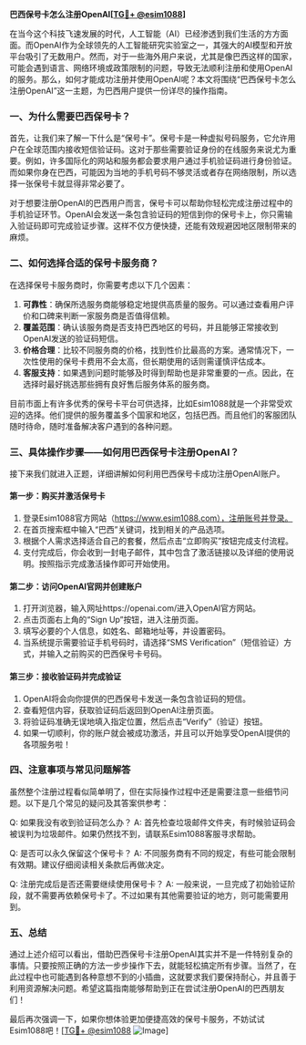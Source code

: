 **巴西保号卡怎么注册OpenAI[[TG💪+ @esim1088](https://t.me/s/esim1088)]**

在当今这个科技飞速发展的时代，人工智能（AI）已经渗透到我们生活的方方面面。而OpenAI作为全球领先的人工智能研究实验室之一，其强大的AI模型和开放平台吸引了无数用户。然而，对于一些海外用户来说，尤其是像巴西这样的国家，可能会遇到语言、网络环境或政策限制的问题，导致无法顺利注册和使用OpenAI的服务。那么，如何才能成功注册并使用OpenAI呢？本文将围绕“巴西保号卡怎么注册OpenAI”这一主题，为巴西用户提供一份详尽的操作指南。

### 一、为什么需要巴西保号卡？

首先，让我们来了解一下什么是“保号卡”。保号卡是一种虚拟号码服务，它允许用户在全球范围内接收短信验证码。这对于那些需要验证身份的在线服务来说尤为重要。例如，许多国际化的网站和服务都会要求用户通过手机验证码进行身份验证。而如果你身在巴西，可能因为当地的手机号码不够灵活或者存在网络限制，所以选择一张保号卡就显得非常必要了。

对于想要注册OpenAI的巴西用户而言，保号卡可以帮助你轻松完成注册过程中的手机验证环节。OpenAI会发送一条包含验证码的短信到你的保号卡上，你只需输入验证码即可完成验证步骤。这样不仅方便快捷，还能有效规避因地区限制带来的麻烦。

### 二、如何选择合适的保号卡服务商？

在选择保号卡服务商时，你需要考虑以下几个因素：

1. **可靠性**：确保所选服务商能够稳定地提供高质量的服务。可以通过查看用户评价和口碑来判断一家服务商是否值得信赖。
2. **覆盖范围**：确认该服务商是否支持巴西地区的号码，并且能够正常接收到OpenAI发送的验证码短信。
3. **价格合理**：比较不同服务商的价格，找到性价比最高的方案。通常情况下，一次性使用的保号卡费用不会太高，但长期使用的话则需谨慎评估成本。
4. **客服支持**：如果遇到问题时能够及时得到帮助也是非常重要的一点。因此，在选择时最好挑选那些拥有良好售后服务体系的服务商。

目前市面上有许多优秀的保号卡平台可供选择，比如Esim1088就是一个非常受欢迎的选择。他们提供的服务覆盖多个国家和地区，包括巴西。而且他们的客服团队随时待命，随时准备解决客户遇到的各种问题。

### 三、具体操作步骤——如何用巴西保号卡注册OpenAI？

接下来我们就进入正题，详细讲解如何利用巴西保号卡成功注册OpenAI账户。

#### 第一步：购买并激活保号卡

1. 登录Esim1088官方网站（https://www.esim1088.com），注册账号并登录。
2. 在首页搜索框中输入“巴西”关键词，找到相关的产品选项。
3. 根据个人需求选择适合自己的套餐，然后点击“立即购买”按钮完成支付流程。
4. 支付完成后，你会收到一封电子邮件，其中包含了激活链接以及详细的使用说明。按照指示完成激活操作即可开始使用。

#### 第二步：访问OpenAI官网并创建账户

1. 打开浏览器，输入网址https://openai.com/进入OpenAI官方网站。
2. 点击页面右上角的“Sign Up”按钮，进入注册页面。
3. 填写必要的个人信息，如姓名、邮箱地址等，并设置密码。
4. 当系统提示需要验证手机号码时，请选择“SMS Verification”（短信验证）方式，并输入之前购买的巴西保号卡号码。

#### 第三步：接收验证码并完成验证

1. OpenAI将会向你提供的巴西保号卡发送一条包含验证码的短信。
2. 查看短信内容，获取验证码后返回到OpenAI注册页面。
3. 将验证码准确无误地填入指定位置，然后点击“Verify”（验证）按钮。
4. 如果一切顺利，你的账户就会被成功激活，并且可以开始享受OpenAI提供的各项服务啦！

### 四、注意事项与常见问题解答

虽然整个注册过程看似简单明了，但在实际操作过程中还是需要注意一些细节问题。以下是几个常见的疑问及其答案供参考：

Q: 如果我没有收到验证码怎么办？
A: 首先检查垃圾邮件文件夹，有时候验证码会被误判为垃圾邮件。如果仍然找不到，请联系Esim1088客服寻求帮助。

Q: 是否可以永久保留这个保号卡？
A: 不同服务商有不同的规定，有些可能会限制有效期。建议仔细阅读相关条款后再做决定。

Q: 注册完成后是否还需要继续使用保号卡？
A: 一般来说，一旦完成了初始验证阶段，就不需要再依赖保号卡了。不过如果有其他需要验证的地方，则可能需要用到。

### 五、总结

通过上述介绍可以看出，借助巴西保号卡注册OpenAI其实并不是一件特别复杂的事情。只要按照正确的方法一步步操作下去，就能轻松搞定所有步骤。当然了，在此过程中也可能遇到各种意想不到的小插曲，这就要求我们要保持耐心，并且善于利用资源解决问题。希望这篇指南能够帮助到正在尝试注册OpenAI的巴西朋友们！

最后再次强调一下，如果你想体验更加便捷高效的保号卡服务，不妨试试Esim1088吧！[[TG💪+ @esim1088](https://t.me/s/esim1088) ![Image](https://i.postimg.cc/4NQfJmqS/Snipaste-2025-05-13-00-14-12.png)]